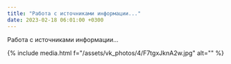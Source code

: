 ```yaml
---
title: "Работа с источниками информации..."
date: 2023-02-18 06:01:00 +0300
---
```


Работа с источниками информации...

{% include media.html f="/assets/vk_photos/4/F7tgxJknA2w.jpg" alt="" %}
